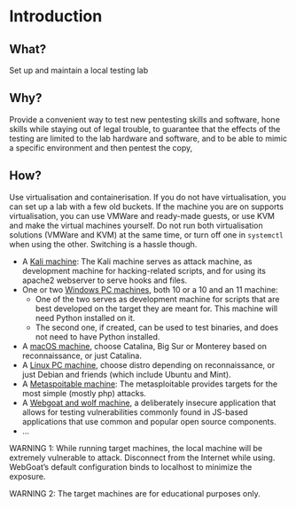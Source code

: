 # Introduction

## What?

Set up and maintain a local testing lab

## Why?

Provide a convenient way to test new pentesting skills and software, hone skills while staying out of legal trouble, 
to guarantee that the effects of the testing are limited to the lab hardware and software, and to be able to 
mimic a specific environment and then pentest the copy, 

## How?

Use virtualisation and containerisation. If you do not have virtualisation, you can set up a lab with a few old buckets. 
If the machine you are on supports virtualisation, you can use VMWare and ready-made guests, or use KVM and make the 
virtual machines yourself. Do not run both virtualisation solutions (VMWare and KVM) at the same time, or turn off one in `systemctl` when using the 
other. Switching is a hassle though.

* A [Kali machine](Kali.md): The Kali machine serves as attack machine, as development machine for hacking-related scripts, and for using its apache2 webserver to serve hooks and files.
* One or two [Windows PC machines](Windows.md), both 10 or a 10 and an 11 machine: 
  * One of the two serves as development machine for scripts that are best developed on the target they are meant for. This machine will need Python installed on it. 
  * The second one, if created, can be used to test binaries, and does not need to have Python installed.
* A [macOS machine](MacOS.md), choose Catalina, Big Sur or Monterey based on reconnaissance, or just Catalina.
* A [Linux PC machine](Linux.md), choose distro depending on reconnaissance, or just Debian and friends (which include Ubuntu and Mint).
* A [Metaspoitable machine](Metasploitable.md): The metasploitable provides targets for the most simple (mostly php) attacks.
* A [Webgoat and wolf machine](Webgoat.md), a deliberately insecure application that allows for testing vulnerabilities commonly found in JS-based applications that use common and popular open source components.
* ...

WARNING 1: While running target machines, the local machine will be extremely vulnerable to attack. Disconnect 
from the Internet while using. WebGoat’s default configuration binds to localhost to minimize the exposure.

WARNING 2: The target machines are for educational purposes only. 
